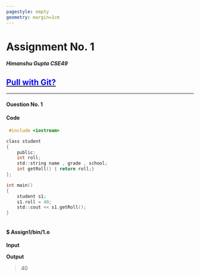 ```yaml
---
pagestyle: empty
geometry: margin=1cm
---
```



# Assignment No. 1   
##### Himanshu Gupta CSE49   

## [<span style="color:blue">Pull with Git?</span>](https://github.com/crestfalln/Class-Assignments-OOP.git)

---
#### Ouestion No. 1 
>   

#### Code
```c
 #include <iostream>

class student
{
    public:
    int roll;
    std::string name , grade , school;
    int getRoll() { return roll;}
};

int main()
{
    student s1;
    s1.roll = 40;
    std::cout << s1.getRoll();
}
 
```

#### $ Assign1/bin/1.o  
**Input**    
 >  
 

**Output**  
 >40  
 

